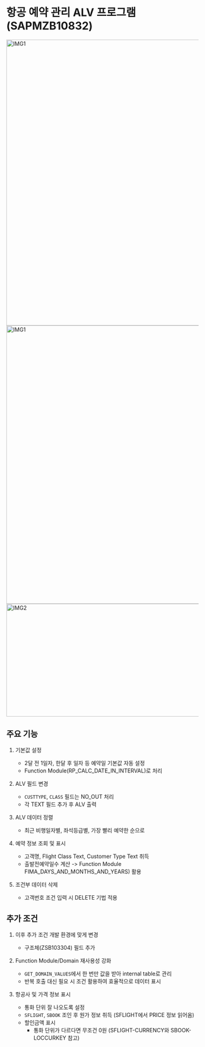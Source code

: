 # 항공 예약 관리 ALV 프로그램 (SAPMZB10832)
<img width="991" height="748" alt="IMG1" src="https://github.com/user-attachments/assets/4f518d26-bd79-4a03-81e3-f8493c7283da" />

<img width="971" height="728" alt="IMG1" src="https://github.com/user-attachments/assets/4f518d26-bd79-4a03-81e3-f8493c7283da" />
<img width="971" height="295" alt="IMG2" src="https://github.com/user-attachments/assets/883104f9-ae59-41b3-8bb0-848e72b74f7d" />

## 주요 기능

1. 기본값 설정

   - 2달 전 1일자, 한달 후 일자 등 예약일 기본값 자동 설정
   - Function Module(RP_CALC_DATE_IN_INTERVAL)로 처리

2. ALV 필드 변경

   - `CUSTTYPE`, `CLASS` 필드는 NO_OUT 처리
   - 각 TEXT 필드 추가 후 ALV 출력

3. ALV 데이터 정렬

   - 최근 비행일자별, 좌석등급별, 가장 빨리 예약한 순으로

4. 예약 정보 조회 및 표시

   - 고객명, Flight Class Text, Customer Type Text 취득
   - 출발전예약일수 계산 -> Function Module FIMA_DAYS_AND_MONTHS_AND_YEARS) 활용

5. 조건부 데이터 삭제
   - 고객번호 조건 입력 시 DELETE <itab> 기법 적용

## 추가 조건

1. 이후 추가 조건 개발 환경에 맞게 변경

   - 구조체(ZSB103304) 필드 추가

2. Function Module/Domain 재사용성 강화

   - `GET_DOMAIN_VALUES`에서 한 번만 값을 받아 internal table로 관리
   - 반복 호출 대신 필요 시 조건 활용하여 효율적으로 데이터 표시

3. 항공사 및 가격 정보 표시

   - 통화 단위 잘 나오도록 설정
   - `SFLIGHT`, `SBOOK` 조인 후 원가 정보 취득 (SFLIGHT에서 PRICE 정보 읽어옴)
   - 할인금액 표시
     - 통화 단위가 다르다면 무조건 0원 (SFLIGHT-CURRENCY와 SBOOK-LOCCURKEY 참고)
